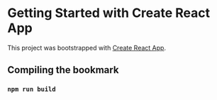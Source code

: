 # Getting Started with Create React App

This project was bootstrapped with [Create React App](https://github.com/facebook/create-react-app).

## Compiling the bookmark
### `npm run build`